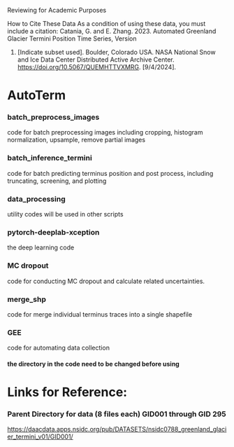 Reviewing for Academic Purposes

How to Cite These Data
As a condition of using these data, you must include a citation:
Catania, G. and E. Zhang. 2023. Automated Greenland Glacier Termini Position Time Series, Version
1. [Indicate subset used]. Boulder, Colorado USA. NASA National Snow and Ice Data Center
Distributed Active Archive Center. https://doi.org/10.5067/QUEMHTTVXMRG. [9/4/2024]. 


# AutoTerm
### batch_preprocess_images

code for batch preprocessing images including cropping, histogram normalization, upsample, remove partial images

### batch_inference_termini

code for batch predicting terminus position and post process, including truncating, screening, and plotting

### data_processing

utility codes will be used in other scripts

### pytorch-deeplab-xception

the deep learning code

### MC dropout 

code for conducting MC dropout and calculate related uncertainties.
 
### merge_shp

code for merge individual terminus traces into a single shapefile

### GEE

code for automating data collection


#### the directory in the code need to be changed before using

# Links for Reference:
### Parent Directory for data (8 files each) GID001 through GID 295
https://daacdata.apps.nsidc.org/pub/DATASETS/nsidc0788_greenland_glacier_termini_v01/GID001/
